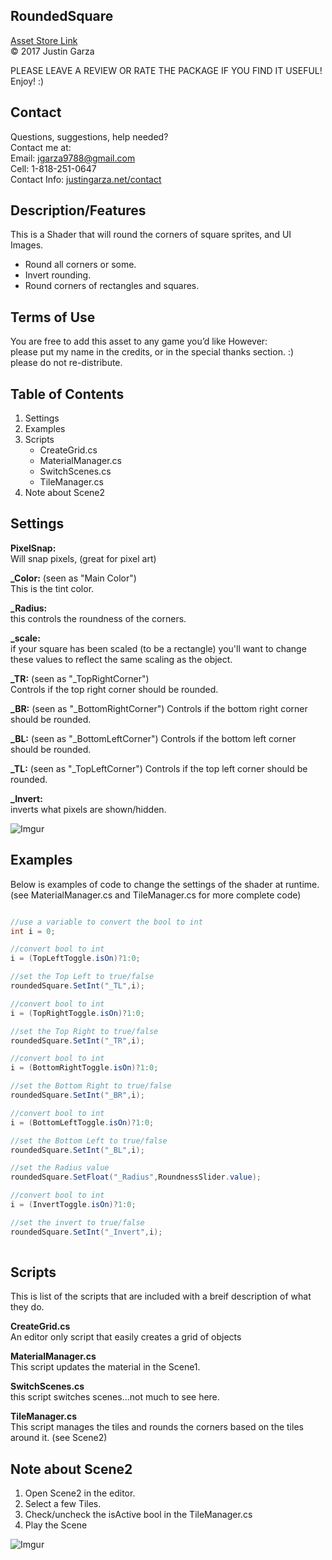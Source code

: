RoundedSquare
-------------------------------------
[Asset Store Link](http://u3d.as/HLg)  
© 2017 Justin Garza

PLEASE LEAVE A REVIEW OR RATE THE PACKAGE IF YOU FIND IT USEFUL!
Enjoy! :)

Contact  
-------------------------------------
Questions, suggestions, help needed?  
Contact me at:  
Email: jgarza9788@gmail.com  
Cell: 1-818-251-0647  
Contact Info: [justingarza.net/contact](http://justingarza.net/contact/)
  
Description/Features
-------------------------------------
This is a Shader that will round the corners of square sprites, and UI Images.* Round all corners or some.
* Invert rounding.
* Round corners of rectangles and squares.
 
Terms of Use
-------------------------------------
You are free to add this asset to any game you’d like
However:  
please put my name in the credits, or in the special thanks section. :)  
please do not re-distribute.  

Table of Contents 
-------------------------------------
1. Settings
2. Examples
3. Scripts 
	* CreateGrid.cs
	* MaterialManager.cs
	* SwitchScenes.cs
	* TileManager.cs
4. Note about Scene2 


Settings 
-------------------------------------
**PixelSnap:**  
Will snap pixels, (great for pixel art)

**_Color:**  (seen as "Main Color")  
This is the tint color.

**_Radius:**  
this controls the roundness of the corners.

**_scale:**  
if your square has been scaled (to be a rectangle) you'll want to change these values to reflect the same scaling as the object.

**_TR:**  (seen as "_TopRightCorner")  
Controls if the top right corner should be rounded.

**_BR:**  (seen as "_BottomRightCorner") 
Controls if the bottom right corner should be rounded.

**_BL:**  (seen as "_BottomLeftCorner") 
Controls if the bottom left corner should be rounded.

**_TL:**  (seen as "_TopLeftCorner") 
Controls if the top left corner should be rounded.

**_Invert:**  
inverts what pixels are shown/hidden.

![Imgur](http://i.imgur.com/IpgZbVCm.png)

Examples 
-------------------------------------
Below is examples of code to change the settings of the shader at runtime.
(see MaterialManager.cs and TileManager.cs for more complete code)

~~~cs  

//use a variable to convert the bool to int 
int i = 0;

//convert bool to int
i = (TopLeftToggle.isOn)?1:0;

//set the Top Left to true/false
roundedSquare.SetInt("_TL",i); 

//convert bool to int
i = (TopRightToggle.isOn)?1:0;

//set the Top Right to true/false
roundedSquare.SetInt("_TR",i); 

//convert bool to int
i = (BottomRightToggle.isOn)?1:0;

//set the Bottom Right to true/false
roundedSquare.SetInt("_BR",i); 

//convert bool to int
i = (BottomLeftToggle.isOn)?1:0;

//set the Bottom Left to true/false
roundedSquare.SetInt("_BL",i); 

//set the Radius value
roundedSquare.SetFloat("_Radius",RoundnessSlider.value);  

//convert bool to int
i = (InvertToggle.isOn)?1:0;

//set the invert to true/false
roundedSquare.SetInt("_Invert",i); 
        
~~~

  
Scripts
-------------------------------------
This is list of the scripts that are included with a breif description of what they do.

**CreateGrid.cs**  
An editor only script that easily creates a grid of objects

**MaterialManager.cs**  
This script updates the material in the Scene1.

**SwitchScenes.cs**  
this script switches scenes...not much to see here.

**TileManager.cs**  
This script manages the tiles and rounds the corners based on the tiles around it. (see Scene2)

Note about Scene2 
-------------------------------------
1. Open Scene2 in the editor.  
2. Select a few Tiles.
3. Check/uncheck the isActive bool in the TileManager.cs
4. Play the Scene


![Imgur](http://i.imgur.com/d9D1SeUm.gifv)
